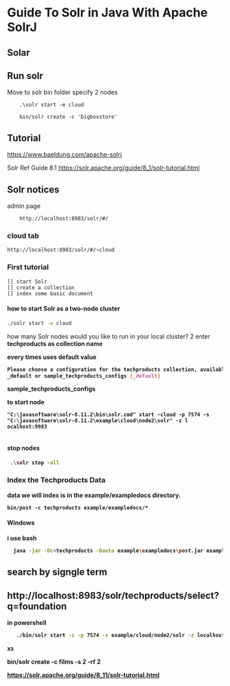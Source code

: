 # Guide To Solr in Java With Apache SolrJ

## Solar 


## Run solr
Move to solr bin folder 
specify 2 nodes 
```
    .\solr start -e cloud 
```

```
    bin/solr create -c 'bigboxstore'
```


## Tutorial
https://www.baeldung.com/apache-solrj

Solr Ref Guide 8.1
https://solr.apache.org/guide/8_1/solr-tutorial.html



## Solr notices 
admin page
```
    http://localhost:8983/solr/#/
```
### cloud tab
```http 
http://localhost:8983/solr/#/~cloud
```
### First tutorial
    [] start Solr
    [] create a collection 
    [] index some basic document

#### how to start Solr as a two-node cluster 
```bash
./solr start -e cloud
```
how many Solr nodes would you like to run in your local cluster? 
2
enter <b>techproducts<b>  as collection name

every times uses default value 
```bash
Please choose a configuration for the techproducts collection, available options are:
_default or sample_techproducts_configs [_default]
```
sample_techproducts_configs

to start node 
```
"C:\javasoftware\solr-8.11.2\bin\solr.cmd" start -cloud -p 7574 -s "C:\javasoftware\solr-8.11.2\example\cloud\node2\solr" -z l
ocalhost:9983


```

#### stop nodes 
```bash
 .\solr stop -all
```

### Index the Techproducts Data
data we will index is in the example/exampledocs directory.

```
bin/post -c techproducts example/exampledocs/*
```
#### Windows
i use bash 
```bash
  java -jar -Dc=techproducts -Dauto example\exampledocs\post.jar example\exampledocs\*
```
## search by signgle term
http://localhost:8983/solr/techproducts/select?q=foundation
----------
in powershell
```bash
   ./bin/solr start -c -p 7574 -s example/cloud/node2/solr -z localhost:9983
```

хз

bin/solr create -c films -s 2 -rf 2




https://solr.apache.org/guide/8_11/solr-tutorial.html